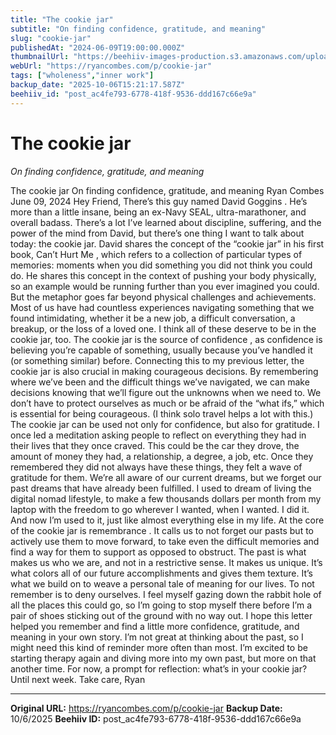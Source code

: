 ```yaml
---
title: "The cookie jar"
subtitle: "On finding confidence, gratitude, and meaning"
slug: "cookie-jar"
publishedAt: "2024-06-09T19:00:00.000Z"
thumbnailUrl: "https://beehiiv-images-production.s3.amazonaws.com/uploads/asset/file/75d4a7e6-8245-4875-8ada-86fd3dd93b64/cookie_jar.jpg?t=1717958665"
webUrl: "https://ryancombes.com/p/cookie-jar"
tags: ["wholeness","inner work"]
backup_date: "2025-10-06T15:21:17.587Z"
beehiiv_id: "post_ac4fe793-6778-418f-9536-ddd167c66e9a"
---
```


# The cookie jar

*On finding confidence, gratitude, and meaning*



The cookie jar On finding confidence, gratitude, and meaning Ryan Combes June 09, 2024 Hey Friend, There’s this guy named David Goggins . He’s more than a little insane, being an ex-Navy SEAL, ultra-marathoner, and overall badass. There’s a lot I’ve learned about discipline, suffering, and the power of the mind from David, but there’s one thing I want to talk about today: the cookie jar. David shares the concept of the “cookie jar” in his first book, Can’t Hurt Me , which refers to a collection of particular types of memories: moments when you did something you did not think you could do. He shares this concept in the context of pushing your body physically, so an example would be running further than you ever imagined you could. But the metaphor goes far beyond physical challenges and achievements. Most of us have had countless experiences navigating something that we found intimidating, whether it be a new job, a difficult conversation, a breakup, or the loss of a loved one. I think all of these deserve to be in the cookie jar, too. The cookie jar is the source of confidence , as confidence is believing you’re capable of something, usually because you’ve handled it (or something similar) before. Connecting this to my previous letter, the cookie jar is also crucial in making courageous decisions. By remembering where we’ve been and the difficult things we’ve navigated, we can make decisions knowing that we’ll figure out the unknowns when we need to. We don’t have to protect ourselves as much or be afraid of the “what ifs,” which is essential for being courageous. (I think solo travel helps a lot with this.) The cookie jar can be used not only for confidence, but also for gratitude. I once led a meditation asking people to reflect on everything they had in their lives that they once craved. This could be the car they drove, the amount of money they had, a relationship, a degree, a job, etc. Once they remembered they did not always have these things, they felt a wave of gratitude for them. We’re all aware of our current dreams, but we forget our past dreams that have already been fulfilled. I used to dream of living the digital nomad lifestyle, to make a few thousands dollars per month from my laptop with the freedom to go wherever I wanted, when I wanted. I did it. And now I’m used to it, just like almost everything else in my life. At the core of the cookie jar is remembrance . It calls us to not forget our pasts but to actively use them to move forward, to take even the difficult memories and find a way for them to support as opposed to obstruct. The past is what makes us who we are, and not in a restrictive sense. It makes us unique. It’s what colors all of our future accomplishments and gives them texture. It’s what we build on to weave a personal tale of meaning for our lives. To not remember is to deny ourselves. I feel myself gazing down the rabbit hole of all the places this could go, so I’m going to stop myself there before I’m a pair of shoes sticking out of the ground with no way out. I hope this letter helped you remember and find a little more confidence, gratitude, and meaning in your own story. I’m not great at thinking about the past, so I might need this kind of reminder more often than most. I’m excited to be starting therapy again and diving more into my own past, but more on that another time. For now, a prompt for reflection: what’s in your cookie jar? Until next week. Take care, Ryan

---

**Original URL:** https://ryancombes.com/p/cookie-jar
**Backup Date:** 10/6/2025
**Beehiiv ID:** post_ac4fe793-6778-418f-9536-ddd167c66e9a
